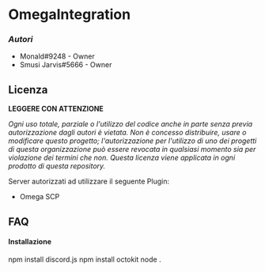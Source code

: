 # **OmegaIntegration**
### *Autori*

- Monald#9248 - Owner
- Smusi Jarvis#5666 - Owner

## Licenza

**LEGGERE CON ATTENZIONE**

*Ogni uso totale, parziale o l'utilizzo del codice anche in parte senza previa autorizzazione dagli autori è vietata. Non è concesso distribuire, usare o modificare questo progetto; l'autorizzazione per l'utilizzo di uno dei progetti di questa organizzazione può essere revocata in qualsiasi momento sia per violazione dei termini che non. Questa licenza viene applicata in ogni prodotto di questa repository.*


Server autorizzati ad utilizzare il seguente Plugin:

- Omega SCP

    
## FAQ

#### Installazione

npm install discord.js
npm install octokit
node .
